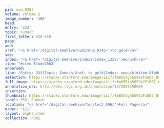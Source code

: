 ```yaml
---
pid: num_0383
volume: Volume 2
image_number: '106'
head: 
entry: '333'
topic: Eunuch
first_letter: 326-350
page: 
add: 
xref: "<a href='/digital-beehive/num2/num_0346/'>to geld</a>"
see: 
index: "<a href='/digital-beehive/index2/index_1322/'>eunuch</a>"
item: "#item-8fbde40b3"
unparsed: 
line: 'Entry: 333|Topic: Eunuch|Xref: to geld|Index: eunuch|#item-8fbde40b3'
selection: https://stacks.stanford.edu/image/iiif/fm855tg5659%2F1607_0573/882,2356,2868,483/full/0/default.jpg
full_image: https://stacks.stanford.edu/image/iiif/fm855tg5659%2F1607_0573/full/full/0/default.jpg
annotation_uri: http://dev.llgc.org.uk/annotation/1572022550669
insertion: 
thumbnail: https://stacks.stanford.edu/image/iiif/fm855tg5659%2F1607_0573/882,2356,600,180/250,/0/default.jpg
label: 333. Eunuch
location: "<a href='/digital-beehive/toc/toc2_096/'>Full Page</a>"
order: '111'
layout: alpha_item
collection: num2
---
```

